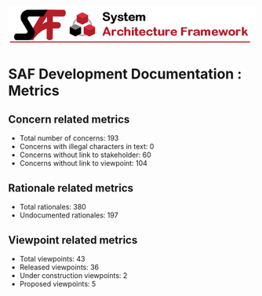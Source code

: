 ![System Architecture Framework](diagrams/Banner_SAF.png)
# SAF Development Documentation : Metrics
## Concern related metrics
 * Total number of concerns: 193
 * Concerns with illegal characters in text: 0
 * Concerns without link to stakeholder: 60
 * Concerns without link to viewpoint: 104
## Rationale related metrics
 * Total rationales: 380
 * Undocumented rationales: 197
## Viewpoint related metrics
 * Total viewpoints: 43
 * Released viewpoints: 36
 * Under construction viewpoints: 2
 * Proposed viewpoints: 5
